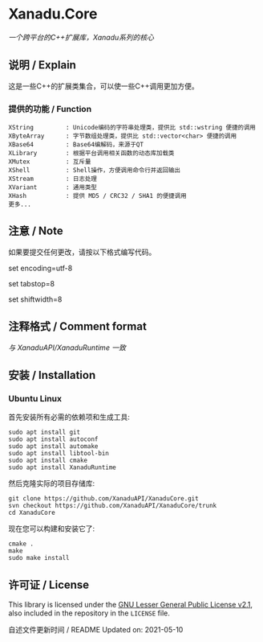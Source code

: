 # Xanadu.Core

*一个跨平台的C++扩展库，Xanadu系列的核心*


## 说明 / Explain

这是一些C++的扩展类集合，可以使一些C++调用更加方便。


### 提供的功能 / Function
    XString         : Unicode编码的字符串处理类，提供比 std::wstring 便捷的调用
    XByteArray      : 字节数组处理类，提供比 std::vector<char> 便捷的调用
    XBase64         : Base64编解码，来源于QT
    XLibrary        : 根据平台调用相关函数的动态库加载类
    XMutex          : 互斥量
    XShell          : Shell操作，方便调用命令行并返回输出
    XStream         : 日志处理
    XVariant        : 通用类型
    XHash           : 提供 MD5 / CRC32 / SHA1 的便捷调用
    更多...


## 注意 / Note

如果要提交任何更改，请按以下格式编写代码。

set encoding=utf-8

set tabstop=8

set shiftwidth=8



## 注释格式 / Comment format

*与 XanaduAPI/XanaduRuntime 一致*


## 安装 / Installation

### Ubuntu Linux

首先安装所有必需的依赖项和生成工具:
```shell
sudo apt install git
sudo apt install autoconf
sudo apt install automake
sudo apt install libtool-bin
sudo apt install cmake
sudo apt install XanaduRuntime
```

然后克隆实际的项目存储库:
```shell
git clone https://github.com/XanaduAPI/XanaduCore.git
svn checkout https://github.com/XanaduAPI/XanaduCore/trunk
cd XanaduCore
```

现在您可以构建和安装它了:
```shell
cmake .
make
sudo make install
```

## 许可证 / License

This library is licensed under the [GNU Lesser General Public License v2.1](https://www.gnu.org/licenses/lgpl-2.1.en.html),
also included in the repository in the `LICENSE` file.

自述文件更新时间 / README Updated on: 2021-05-10
